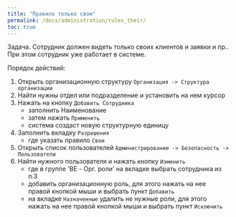 ```yaml
---
title: "Правило только свои"
permalink: /docs/administration/rules_their/
toc: true
---
```


Задача. Сотрудник должен видеть только своих клиентов и заявки и пр..
При этом сотрудник уже работает в системе.

Порядок действий:

1. Открыть организационную структуру `Организация -> Структура организации`
2. Найти нужны отдел или подразделение и установить на нем курсор
3. Нажать на кнопку `Добавить Сотрудника`
   - заполнить Наименование
   - затем нажать `Применить`
   - система создаст новую структурную единицу
4. Заполнить вкладку `Разрешения`
   - где указать правило `Свои`
5. Открыть список пользователей `Администрирование -> Безопасность -> Пользователи`
6. Найти нужного пользователя и нажать кнопку `Изменить`
   - где в группе 'BE - Орг. роли' на вкладке выбрать сотрудника из п.3
   - добавить организационную роль, для этого нажать на нее правой кнопкой мыши
     и выбрать пункт `Добавить`
   - на вкладке `Назначенные` удалить не нужные роли, для этого нажать на нее правой кнопкой мыши
     и выбрать пункт `Исключить`
